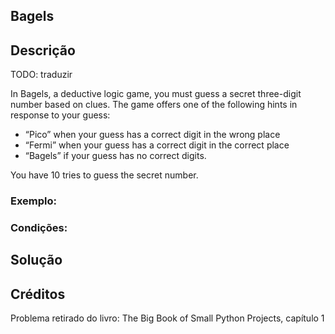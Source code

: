 ## Bagels

## Descrição

TODO: traduzir

In Bagels, a deductive logic game, you must guess a secret three-digit number based on clues.
The game offers one of the following hints in response to your guess: 
- “Pico” when your guess has a correct digit in the wrong place
- “Fermi” when your guess has a correct digit in the correct place
- “Bagels” if your guess has no correct digits.

You have 10 tries to guess the secret number.

### Exemplo:

### Condições:


## Solução

## Créditos

Problema retirado do livro: The Big Book of Small Python Projects, capítulo 1
